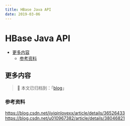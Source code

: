 ```yaml
---
title: HBase Java API
date: 2019-03-06
---
```


# HBase Java API

<!-- TOC depthFrom:2 depthTo:3 -->

- [更多内容](#更多内容)
    - [参考资料](#参考资料)

<!-- /TOC -->

## 更多内容

> 📓 本文已归档到：「[blog](https://github.com/dunwu/blog)」

### 参考资料

https://blog.csdn.net/jiyiqinlovexx/article/details/36526433
https://blog.csdn.net/u010967382/article/details/38046821

